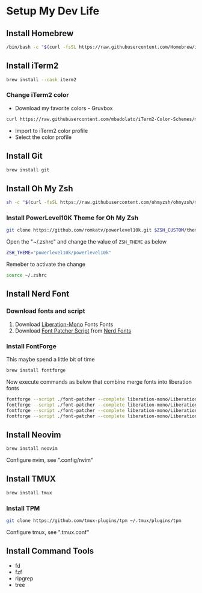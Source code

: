 # Setup My Dev Life

## Install Homebrew

```sh
/bin/bash -c "$(curl -fsSL https://raw.githubusercontent.com/Homebrew/install/HEAD/install.sh)"
```

## Install iTerm2

```sh
brew install --cask iterm2
```

### Change iTerm2 color

- Download my favorite colors - Gruvbox

```sh
curl https://raw.githubusercontent.com/mbadolato/iTerm2-Color-Schemes/master/schemes/GruvboxDark.itermcolors --output ~/Download/GruvboxDark.itermcolors
```
- Import to iTerm2 color profile
- Select the color profile

## Install Git 

```sh
brew install git
```

## Install Oh My Zsh

```sh
sh -c "$(curl -fsSL https://raw.githubusercontent.com/ohmyzsh/ohmyzsh/master/tools/install.sh)"
```

### Install PowerLevel10K Theme for Oh My Zsh

```sh
git clone https://github.com/romkatv/powerlevel10k.git $ZSH_CUSTOM/themes/powerlevel10k
```

Open the "~/.zshrc" and change the value of `ZSH_THEME` as below

```sh
ZSH_THEME="powerlevel10k/powerlevel10k"
```

Remeber to activate the change

```sh
source ~/.zshrc
```

## Install Nerd Font

### Download fonts and script

1. Download [Liberation-Mono](https://github.com/liberationfonts/liberation-fonts) Fonts Fonts
2. Download [Font Patcher Script](https://github.com/ryanoasis/nerd-fonts/releases/latest/download/FontPatcher.zip) from [Nerd Fonts](https://www.nerdfonts.com/)

### Install FontForge 

This maybe spend a little bit of time

```sh
brew install fontforge
```

Now execute commands as below that combine merge fonts into liberation fonts

```sh
fontforge --script ./font-patcher --complete liberation-mono/LiberationMono-Bold.ttf
fontforge --script ./font-patcher --complete liberation-mono/LiberationMono-BoldItalic.ttf
fontforge --script ./font-patcher --complete liberation-mono/LiberationMono-Italic.ttf
fontforge --script ./font-patcher --complete liberation-mono/LiberationMono-Regular.ttf
```

## Install Neovim 

```sh
brew install neovim
```

Configure nvim, see ".config/nvim"


## Install TMUX

```sh
brew install tmux
```

### Install TPM

```sh
git clone https://github.com/tmux-plugins/tpm ~/.tmux/plugins/tpm
```

Configure tmux, see ".tmux.conf"

## Install Command Tools 

- fd
- fzf
- ripgrep
- tree
